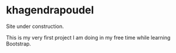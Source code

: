 # khagendrapoudel

Site under construction.

This is my very first project I am doing in my free time while learning Bootstrap.


